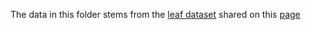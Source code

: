 The data in this folder stems from the [leaf dataset](https://www.kaggle.com/datasets/erickendric/tree-dataset-of-urban-street-segmentation-leaf) shared on this [page](https://ytt917251944.github.io/dataset_jekyll/)